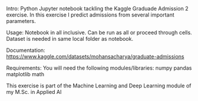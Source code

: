 Intro: 
Python Jupyter notebook tackling the Kaggle Graduade Admission 2 exercise. In this exercise I predict admissions from several important parameters.

Usage: 
Notebook in all inclusive. Can be run as all or proceed through cells. Dataset is needed in same local folder as notebook.

Documentation: 
https://www.kaggle.com/datasets/mohansacharya/graduate-admissions

Requirements: 
You will need the following modules/libraries:
numpy
pandas
matplotlib
math

This exercise is part of the Machine Learning and Deep Learning module of my M.Sc. in Applied AI